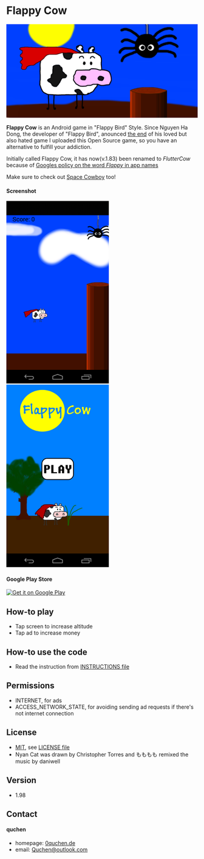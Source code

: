 Flappy Cow
======
![Banner](/graphics/funktionsgrafik.png)

**Flappy Cow** is an Android game in "Flappy Bird" Style. Since Nguyen Ha Dong, the developer of "Flappy Bird", anounced [the end](http://www.forbes.com/sites/insertcoin/2014/02/08/flappy-bird-creator-says-hes-taking-the-game-down/) of his loved but also hated game I uploaded this Open Source game, so you have an alternative to fulfill your addiction.

Initially called Flappy Cow, it has now(v.1.83) been renamed to *FlutterCow* because of [Googles policy on the word *Flappy* in app names](http://edition.cnn.com/2014/02/17/tech/mobile/flappy-apps-banned/)

Make sure to check out [Space Cowboy](https://play.google.com/store/apps/details?id=com.quchen.spacecowboy) too!

#### Screenshot
![Sceenshot Flappy Cow](/graphics/screenshots/screenshot_phone_1.png) ![Sceenshot Flappy Cow](/graphics/screenshots/screenshot_phone_2.png)

#### Google Play Store
[![Get it on Google Play](https://developer.android.com/images/brand/en_generic_rgb_wo_45.png)](https://play.google.com/store/apps/details?id=com.quchen.flappycow)

## How-to play
* Tap screen to increase altitude
* Tap ad to increase money

## How-to use the code
* Read the instruction from [INSTRUCTIONS file](/INSTRUCTIONS.md)

## Permissions
* INTERNET, for ads
* ACCESS_NETWORK_STATE, for avoiding sending ad requests if there's not internet connection

## License 
* [MIT](http://opensource.org/licenses/MIT), see [LICENSE file](/LICENSE)
* Nyan Cat was drawn by Christopher Torres and もももも remixed the music by daniwell

## Version 
* 1.98

## Contact
#### quchen
* homepage: [0quchen.de](http://0quchen.de)
* email: Quchen@outlook.com
